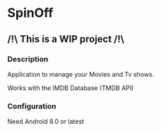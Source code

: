 # SpinOff

## /!\ This is a WIP project /!\

### Description

Application to manage your Movies and Tv shows.

Works with the IMDB Database (TMDB API)

### Configuration

Need Android 8.0 or latest